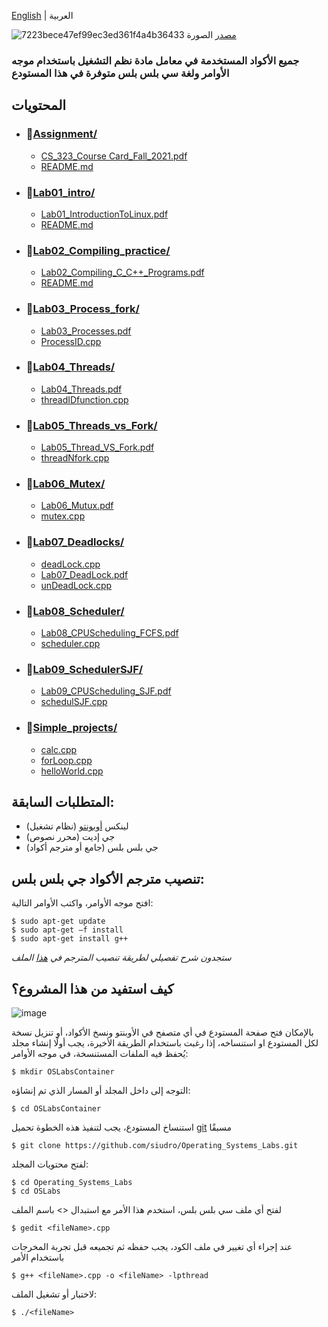 [English](https://github.com/siudro/Operating_Systems_Labs/blob/main/README.md) | العربية

![7223bece47ef99ec3ed361f4a4b36433](https://user-images.githubusercontent.com/83130573/143789788-f241f105-1c26-4c4d-94f4-8f8f9647b26c.jpg)
[مصدر](https://www.wallpaperflare.com/) الصورة

### جميع الأكواد المستخدمة في معامل مادة نظم التشغيل باستخدام موجه الأوامر ولغة سي بلس بلس متوفرة في هذا المستودع

## المحتويات

* ### 📂[Assignment/](https://github.com/siudro/Operating_Systems_Labs/tree/main/OSLabs/Assignment)
  * [CS_323_Course Card_Fall_2021.pdf](https://github.com/siudro/Operating_Systems_Labs/blob/main/OSLabs/Assignment/CS_323_Course%20Card_Fall_2021%20(1).pdf)
  * [README.md](https://github.com/siudro/Operating_Systems_Labs/blob/main/OSLabs/Assignment/README.md)
* ### 📂[Lab01_intro/](https://github.com/siudro/Operating_Systems_Labs/tree/main/OSLabs/Lab01_intro)
  * [Lab01_IntroductionToLinux.pdf](https://github.com/siudro/Operating_Systems_Labs/blob/main/OSLabs/Lab01_intro/Lab01_IntroductionToLinux.pdf)
  * [README.md](https://github.com/siudro/Operating_Systems_Labs/blob/main/OSLabs/Lab01_intro/README.md)
* ### 📂[Lab02_Compiling_practice/](https://github.com/siudro/Operating_Systems_Labs/tree/main/OSLabs/Lab02_Compiling_practice)
  * [Lab02_Compiling_C_C++_Programs.pdf](https://github.com/siudro/Operating_Systems_Labs/blob/main/OSLabs/Lab02_Compiling_practice/Lab02_Compiling_C_C%2B%2B_Programs.pdf)
  * [README.md](https://github.com/siudro/Operating_Systems_Labs/blob/main/OSLabs/Lab02_Compiling_practice/README.md)
* ### 📂[Lab03_Process_fork/](https://github.com/siudro/Operating_Systems_Labs/tree/main/OSLabs/Lab03_Process_fork)
  * [Lab03_Processes.pdf](https://github.com/siudro/Operating_Systems_Labs/blob/main/OSLabs/Lab03_Process_fork/Lab03_Processes.pdf)
  * [ProcessID.cpp](https://github.com/siudro/Operating_Systems_Labs/blob/main/OSLabs/Lab03_Process_fork/ProcessID.cpp)
* ### 📂[Lab04_Threads/](https://github.com/siudro/Operating_Systems_Labs/tree/main/OSLabs/Lab04_Threads)
  * [Lab04_Threads.pdf](https://github.com/siudro/Operating_Systems_Labs/blob/main/OSLabs/Lab04_Threads/Lab04_Threads.pdf)
  * [threadIDfunction.cpp](https://github.com/siudro/Operating_Systems_Labs/blob/main/OSLabs/Lab04_Threads/threadIDfunction.cpp)
* ### 📂[Lab05_Threads_vs_Fork/](https://github.com/siudro/Operating_Systems_Labs/tree/main/OSLabs/Lab05_Threads_vs_Fork)
  * [Lab05_Thread_VS_Fork.pdf](https://github.com/siudro/Operating_Systems_Labs/blob/main/OSLabs/Lab05_Threads_vs_Fork/Lab05_Thread_VS_Fork.pdf)
  * [threadNfork.cpp](https://github.com/siudro/Operating_Systems_Labs/blob/main/OSLabs/Lab05_Threads_vs_Fork/threadNfork.cpp)
* ### 📂[Lab06_Mutex/](https://github.com/siudro/Operating_Systems_Labs/tree/main/OSLabs/Lab06_Mutex)
  * [Lab06_Mutux.pdf](https://github.com/siudro/Operating_Systems_Labs/blob/main/OSLabs/Lab06_Mutex/Lab06_Mutux.pdf)
  * [mutex.cpp](https://github.com/siudro/Operating_Systems_Labs/blob/main/OSLabs/Lab06_Mutex/mutex.cpp)
* ### 📂[Lab07_Deadlocks/](https://github.com/siudro/Operating_Systems_Labs/tree/main/OSLabs/Lab07_Deadlocks)
  * [deadLock.cpp](https://github.com/siudro/Operating_Systems_Labs/blob/main/OSLabs/Lab07_Deadlocks/deadLock.cpp)
  * [Lab07_DeadLock.pdf](https://github.com/siudro/Operating_Systems_Labs/blob/main/OSLabs/Lab07_Deadlocks/Lab07_DeadLock.pdf)
  * [unDeadLock.cpp](https://github.com/siudro/Operating_Systems_Labs/blob/main/OSLabs/Lab07_Deadlocks/unDeadLock.cpp)
* ### 📂[Lab08_Scheduler/](https://github.com/siudro/Operating_Systems_Labs/tree/main/OSLabs/Lab08_Scheduler)
  * [Lab08_CPUScheduling_FCFS.pdf](https://github.com/siudro/Operating_Systems_Labs/blob/main/OSLabs/Lab08_Scheduler/Lab08_CPUScheduling_FCFS.pdf)
  * [scheduler.cpp](https://github.com/siudro/Operating_Systems_Labs/blob/main/OSLabs/Lab08_Scheduler/scheduler.cpp)
* ### 📂[Lab09_SchedulerSJF/](https://github.com/siudro/Operating_Systems_Labs/tree/main/OSLabs/Lab09_SchedulerSJF)
  * [Lab09_CPUScheduling_SJF.pdf](https://github.com/siudro/Operating_Systems_Labs/blob/main/OSLabs/Lab09_SchedulerSJF/Lab09_CPUScheduling_SJF.pdf)
  * [schedulSJF.cpp](https://github.com/siudro/Operating_Systems_Labs/blob/main/OSLabs/Lab09_SchedulerSJF/schedulSJF.cpp)
* ### 📂[Simple_projects/](https://github.com/siudro/Operating_Systems_Labs/tree/main/OSLabs/Simple_projects)
  * [calc.cpp](https://github.com/siudro/Operating_Systems_Labs/blob/main/OSLabs/Simple_projects/calc.cpp)
  * [forLoop.cpp](https://github.com/siudro/Operating_Systems_Labs/blob/main/OSLabs/Simple_projects/forLoop.cpp)
  * [helloWorld.cpp](https://github.com/siudro/Operating_Systems_Labs/blob/main/OSLabs/Simple_projects/helloWorld.cpp)



## المتطلبات السابقة:
- لينكس [أوبونتو](download) (نظام تشغيل)
- جي إديت (محرر نصوص)
- جي بلس بلس (جامع أو مترجم أكواد)


## تنصيب مترجم الأكواد جي بلس بلس:
افتح موجه الأوامر، واكتب الأوامر التالية:
```
$ sudo apt-get update
$ sudo apt-get –f install
$ sudo apt-get install g++
```
*ستجدون شرح تفصيلي لطريقة تنصيب المترجم في [هذا](https://github.com/siudro/Operating_Systems_Labs/blob/main/OSLabs/Lab02_Compiling_practice/Lab02_Compiling_C_C%2B%2B_Programs.pdf) الملف*


## كيف استفيد من هذا المشروع؟

![image](https://user-images.githubusercontent.com/83130573/142734722-89014c83-bf77-41df-a5c7-49e0d9fd2f5f.png)

بالإمكان فتح صفحة المستودع في أي متصفح في الأوبنتو ونسخ الأكواد، أو تنزيل نسخة لكل المستودع او استنساخه،
إذا رغبت باستخدام الطريقة الأخيرة، يجب أولًا إنشاء مجلد يُحفظ فيه الملفات المستنسخة، في موجه الأوامر:
```
$ mkdir OSLabsContainer
```


التوجه إلى داخل المجلد أو المسار الذي تم إنشاؤه:
```
$ cd OSLabsContainer
```


استنساخ المستودع، يجب لتنفيذ هذه الخطوة تحميل [git](https://git-scm.com/downloads) مسبقًا
```
$ git clone https://github.com/siudro/Operating_Systems_Labs.git
```


لفتح محتويات المجلد:
```
$ cd Operating_Systems_Labs
$ cd OSLabs
```


لفتح أي ملف سي بلس بلس، استخدم هذا الأمر مع استبدال <> باسم الملف
```
$ gedit <fileName>.cpp
```


عند إجراء أي تغيير في ملف الكود، يجب حفظه ثم تجميعه قبل تجربة المخرجات باستخدام الأمر
```
$ g++ <fileName>.cpp -o <fileName> -lpthread
```


لاختبار أو تشغيل الملف: 
```
$ ./<fileName>
```
